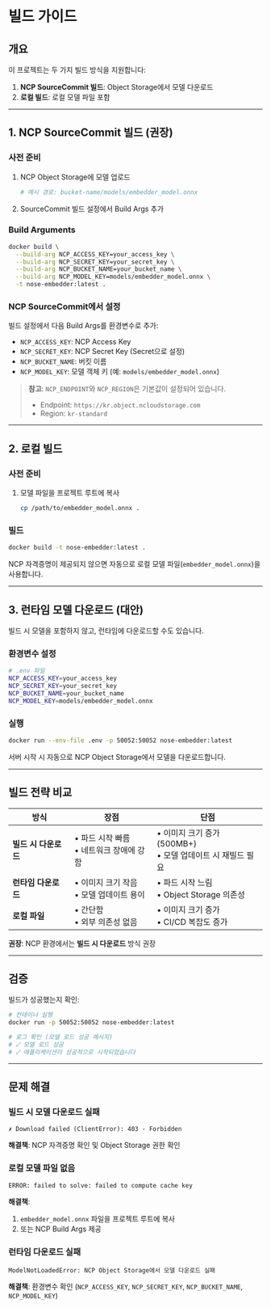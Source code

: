 # 빌드 가이드

## 개요

이 프로젝트는 두 가지 빌드 방식을 지원합니다:

1. **NCP SourceCommit 빌드**: Object Storage에서 모델 다운로드
2. **로컬 빌드**: 로컬 모델 파일 포함

---

## 1. NCP SourceCommit 빌드 (권장)

### 사전 준비

1. NCP Object Storage에 모델 업로드
   ```bash
   # 예시 경로: bucket-name/models/embedder_model.onnx
   ```

2. SourceCommit 빌드 설정에서 Build Args 추가

### Build Arguments

```bash
docker build \
  --build-arg NCP_ACCESS_KEY=your_access_key \
  --build-arg NCP_SECRET_KEY=your_secret_key \
  --build-arg NCP_BUCKET_NAME=your_bucket_name \
  --build-arg NCP_MODEL_KEY=models/embedder_model.onnx \
  -t nose-embedder:latest .
```

### NCP SourceCommit에서 설정

빌드 설정에서 다음 Build Args를 환경변수로 추가:

- `NCP_ACCESS_KEY`: NCP Access Key
- `NCP_SECRET_KEY`: NCP Secret Key (Secret으로 설정)
- `NCP_BUCKET_NAME`: 버킷 이름
- `NCP_MODEL_KEY`: 모델 객체 키 (예: `models/embedder_model.onnx`)

> **참고**: `NCP_ENDPOINT`와 `NCP_REGION`은 기본값이 설정되어 있습니다.
> - Endpoint: `https://kr.object.ncloudstorage.com`
> - Region: `kr-standard`

---

## 2. 로컬 빌드

### 사전 준비

1. 모델 파일을 프로젝트 루트에 복사
   ```bash
   cp /path/to/embedder_model.onnx .
   ```

### 빌드

```bash
docker build -t nose-embedder:latest .
```

NCP 자격증명이 제공되지 않으면 자동으로 로컬 모델 파일(`embedder_model.onnx`)을 사용합니다.

---

## 3. 런타임 모델 다운로드 (대안)

빌드 시 모델을 포함하지 않고, 런타임에 다운로드할 수도 있습니다.

### 환경변수 설정

```bash
# .env 파일
NCP_ACCESS_KEY=your_access_key
NCP_SECRET_KEY=your_secret_key
NCP_BUCKET_NAME=your_bucket_name
NCP_MODEL_KEY=models/embedder_model.onnx
```

### 실행

```bash
docker run --env-file .env -p 50052:50052 nose-embedder:latest
```

서버 시작 시 자동으로 NCP Object Storage에서 모델을 다운로드합니다.

---

## 빌드 전략 비교

| 방식 | 장점 | 단점 |
|------|------|------|
| **빌드 시 다운로드** | • 파드 시작 빠름<br>• 네트워크 장애에 강함 | • 이미지 크기 증가 (500MB+)<br>• 모델 업데이트 시 재빌드 필요 |
| **런타임 다운로드** | • 이미지 크기 작음<br>• 모델 업데이트 용이 | • 파드 시작 느림<br>• Object Storage 의존성 |
| **로컬 파일** | • 간단함<br>• 외부 의존성 없음 | • 이미지 크기 증가<br>• CI/CD 복잡도 증가 |

**권장**: NCP 환경에서는 **빌드 시 다운로드** 방식 권장

---

## 검증

빌드가 성공했는지 확인:

```bash
# 컨테이너 실행
docker run -p 50052:50052 nose-embedder:latest

# 로그 확인 (모델 로드 성공 메시지)
# ✓ 모델 로드 성공
# ✓ 애플리케이션이 성공적으로 시작되었습니다
```

---

## 문제 해결

### 빌드 시 모델 다운로드 실패

```
✗ Download failed (ClientError): 403 - Forbidden
```

**해결책**: NCP 자격증명 확인 및 Object Storage 권한 확인

### 로컬 모델 파일 없음

```
ERROR: failed to solve: failed to compute cache key
```

**해결책**:
1. `embedder_model.onnx` 파일을 프로젝트 루트에 복사
2. 또는 NCP Build Args 제공

### 런타임 다운로드 실패

```
ModelNotLoadedError: NCP Object Storage에서 모델 다운로드 실패
```

**해결책**: 환경변수 확인 (`NCP_ACCESS_KEY`, `NCP_SECRET_KEY`, `NCP_BUCKET_NAME`, `NCP_MODEL_KEY`)
